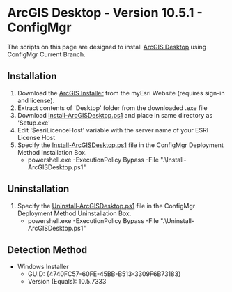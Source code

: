 # ArcGIS Desktop - Version 10.5.1 - ConfigMgr

The scripts on this page are designed to install [ArcGIS Desktop](https://desktop.arcgis.com/en/) using ConfigMgr Current Branch.

## Installation

1. Download the [ArcGIS Installer](https://my.esri.com/#/downloads) from the myEsri Website (requires sign-in and license).
1. Extract contents of 'Desktop' folder from the downloaded .exe file
1. Download [Install-ArcGISDesktop.ps1](https://github.com/aentringer/CMAppScripts/raw/master/ArcGIS/Install-ArcGISDesktop.ps1 "Install-ArcGISDesktop.ps1") and place in same directory as 'Setup.exe'
1. Edit '$esriLicenceHost' variable with the server name of your ESRI License Host
1. Specify the [Install-ArcGISDesktop.ps1](https://github.com/aentringer/CMAppScripts/raw/master/ArcGIS/Install-ArcGISDesktop.ps1 "Install-ArcGISDesktop.ps1") file in the ConfigMgr Deployment Method Installation Box.
    * powershell.exe -ExecutionPolicy Bypass -File ".\Install-ArcGISDesktop.ps1"

## Uninstallation

1. Specify the [Uninstall-ArcGISDesktop.ps1](https://github.com/aentringer/CMAppScripts/raw/master/ArcGIS/Uninstall-ArcGISDesktop.ps1 "Uninstall-ArcGISDesktop.ps1") file in the ConfigMgr Deployment Method Uninstallation Box.
    * powershell.exe -ExecutionPolicy Bypass -File ".\Uninstall-ArcGISDesktop.ps1"

## Detection Method

* Windows Installer
  * GUID: {4740FC57-60FE-45BB-B513-3309F6B73183}
  * Version (Equals): 10.5.7333
